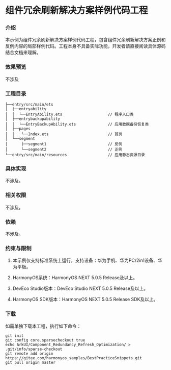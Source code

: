 # 组件冗余刷新解决方案样例代码工程

### 介绍

本示例为组件冗余刷新解决方案样例代码工程，包含组件冗余刷新解决方案正例和反例内容的局部样例代码。工程本身不具备实际功能，开发者请直接阅读具体源码结合文档来理解。


### 效果预览

不涉及

### 工程目录
```
├──entry/src/main/ets
│  ├──entryability
│  │  └──EntryAbility.ets                    // 程序入口类
│  ├──entrybackupability
│  │  └──EntryBackupAbility.ets              // 应用数据备份恢复类
│  ├──pages
│  │   └──Index.ets                          // 首页
│  └──segment
│      ├──segment1                           // 反例
│      └──segment2                           // 正例
└──entry/src/main/resources                  // 应用静态资源目录
```

### 具体实现

不涉及。

### 相关权限

不涉及。

### 依赖

不涉及。

###  约束与限制

1. 本示例仅支持标准系统上运行，支持设备：华为手机、华为PC/2in1设备、华为平板。

2. HarmonyOS系统：HarmonyOS NEXT 5.0.5 Release及以上。

3. DevEco Studio版本：DevEco Studio NEXT 5.0.5 Release及以上。

4. HarmonyOS SDK版本：HarmonyOS NEXT 5.0.5 Release SDK及以上。

### 下载

如需单独下载本工程，执行如下命令：
```
git init
git config core.sparsecheckout true
echo ArkUI/Component_Redundancy_Refresh_Optimization/ > .git/info/sparse-checkout
git remote add origin https://gitee.com/harmonyos_samples/BestPracticeSnippets.git
git pull origin master
```